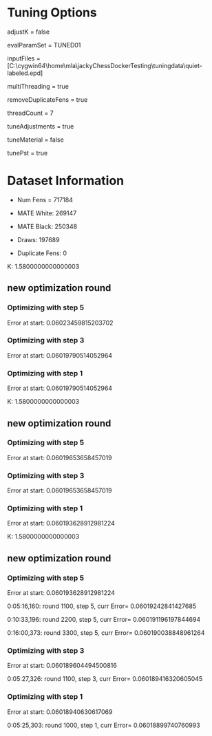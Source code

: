 # Tuning Options

adjustK = false

evalParamSet = TUNED01

inputFiles = [C:\cygwin64\home\mla\jackyChessDockerTesting\tuningdata\quiet-labeled.epd]

multiThreading = true

removeDuplicateFens = true

threadCount = 7

tuneAdjustments = true

tuneMaterial = false

tunePst = true

# Dataset Information

- Num Fens = 717184


- MATE White: 269147


- MATE Black: 250348


- Draws: 197689


- Duplicate Fens: 0


K: 1.5800000000000003

## new optimization round

### Optimizing with step 5

Error at start: 0.06023459815203702

### Optimizing with step 3

Error at start: 0.06019790514052964

### Optimizing with step 1

Error at start: 0.06019790514052964

K: 1.5800000000000003

## new optimization round

### Optimizing with step 5

Error at start: 0.06019653658457019

### Optimizing with step 3

Error at start: 0.06019653658457019

### Optimizing with step 1

Error at start: 0.060193628912981224

K: 1.5800000000000003

## new optimization round

### Optimizing with step 5

Error at start: 0.060193628912981224

0:05:16,160: round 1100, step 5, curr Error= 0.06019242841427685

0:10:33,196: round 2200, step 5, curr Error= 0.060191196197844694

0:16:00,373: round 3300, step 5, curr Error= 0.060190038848961264

### Optimizing with step 3

Error at start: 0.060189604494500816

0:05:27,326: round 1100, step 3, curr Error= 0.060189416320605045

### Optimizing with step 1

Error at start: 0.06018940630617069

0:05:25,303: round 1000, step 1, curr Error= 0.06018899740760993

